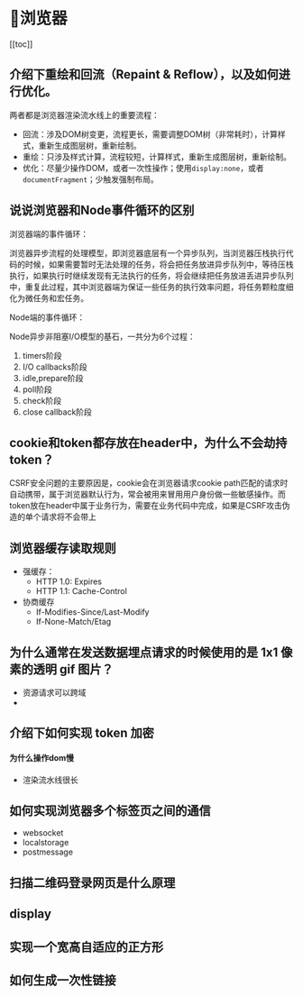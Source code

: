 # :thinking:浏览器

[[toc]]

## 介绍下重绘和回流（Repaint & Reflow），以及如何进行优化。
两者都是浏览器渲染流水线上的重要流程：
* 回流：涉及DOM树变更，流程更长，需要调整DOM树（非常耗时），计算样式，重新生成图层树，重新绘制。
* 重绘：只涉及样式计算，流程较短，计算样式，重新生成图层树，重新绘制。
* 优化：尽量少操作DOM，或者一次性操作；使用`display:none`，或者`documentFragment`；少触发强制布局。

## 说说浏览器和Node事件循环的区别

浏览器端的事件循环：

浏览器异步流程的处理模型，即浏览器底层有一个异步队列，当浏览器压栈执行代码的时候，如果需要暂时无法处理的任务，将会把任务放进异步队列中，等待压栈执行，如果执行时继续发现有无法执行的任务，将会继续把任务放进丢进异步队列中，重复此过程，其中浏览器端为保证一些任务的执行效率问题，将任务颗粒度细化为微任务和宏任务。

Node端的事件循环：

Node异步非阻塞I/O模型的基石，一共分为6个过程：
1. timers阶段
2. I/O callbacks阶段
3. idle,prepare阶段
4. poll阶段
5. check阶段
6. close callback阶段

## cookie和token都存放在header中，为什么不会劫持token？

CSRF安全问题的主要原因是，cookie会在浏览器请求cookie path匹配的请求时自动携带，属于浏览器默认行为，常会被用来冒用用户身份做一些敏感操作。而token放在header中属于业务行为，需要在业务代码中完成，如果是CSRF攻击伪造的单个请求将不会带上

## 浏览器缓存读取规则

* 强缓存：
  * HTTP 1.0: Expires
  * HTTP 1.1: Cache-Control
* 协商缓存
  * If-Modifies-Since/Last-Modify
  * If-None-Match/Etag

## 为什么通常在发送数据埋点请求的时候使用的是 1x1 像素的透明 gif 图片？

* 资源请求可以跨域
* 

## 介绍下如何实现 token 加密

#### 为什么操作dom慢

* 渲染流水线很长

## 如何实现浏览器多个标签页之间的通信
* websocket
* localstorage
* postmessage

## 扫描二维码登录网页是什么原理

## display

## 实现一个宽高自适应的正方形

## 如何生成一次性链接